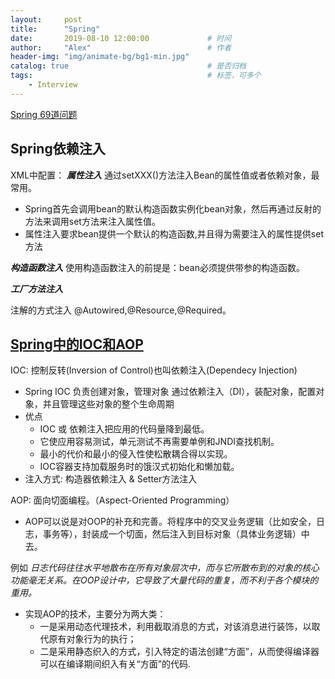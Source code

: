 ```yaml
---
layout:     post         
title:      "Spring"
date:       2019-08-10 12:00:00             # 时间
author:     "Alex"                          # 作者
header-img: "img/animate-bg/bg1-min.jpg"
catalog: true                               # 是否归档
tags:                                       # 标签，可多个
    - Interview
---
```


[Spring 69道问题](https://www.cnblogs.com/zjfjava/p/6069707.html#top)

## Spring依赖注入

XML中配置：
***属性注入***
通过setXXX()方法注入Bean的属性值或者依赖对象，最常用。

* Spring首先会调用bean的默认构造函数实例化bean对象，然后再通过反射的方法来调用set方法来注入属性值。
* 属性注入要求bean提供一个默认的构造函数,并且得为需要注入的属性提供set方法

***构造函数注入***
使用构造函数注入的前提是：bean必须提供带参的构造函数。

***工厂方法注入***

注解的方式注入 @Autowired,@Resource,@Required。

## [Spring中的IOC和AOP](https://juejin.im/post/5a1cd072f265da432240ef18)

IOC: 控制反转(Inversion of Control)也叫依赖注入(Dependecy Injection)

* Spring IOC 负责创建对象，管理对象 通过依赖注入（DI），装配对象，配置对象，并且管理这些对象的整个生命周期
* 优点
  * IOC 或 依赖注入把应用的代码量降到最低。
  * 它使应用容易测试，单元测试不再需要单例和JNDI查找机制。
  * 最小的代价和最小的侵入性使松散耦合得以实现。
  * IOC容器支持加载服务时的饿汉式初始化和懒加载。
* 注入方式: 构造器依赖注入 & Setter方法注入

AOP: 面向切面编程。（Aspect-Oriented Programming）

* AOP可以说是对OOP的补充和完善。将程序中的交叉业务逻辑（比如安全，日志，事务等），封装成一个切面，然后注入到目标对象（具体业务逻辑）中去。

例如 *日志代码往往水平地散布在所有对象层次中，而与它所散布到的对象的核心功能毫无关系。在OOP设计中，它导致了大量代码的重复，而不利于各个模块的重用。*

* 实现AOP的技术，主要分为两大类：
  * 一是采用动态代理技术，利用截取消息的方式，对该消息进行装饰，以取代原有对象行为的执行；
  * 二是采用静态织入的方式，引入特定的语法创建“方面”，从而使得编译器可以在编译期间织入有关“方面”的代码.
